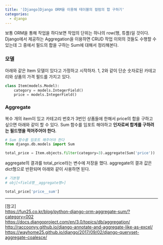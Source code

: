 ```yaml
---
title: '[Django]Django ORM을 이용해 테이블의 컬럼의 합 구하기'
categories:
  - django
---
```


보통 ORM을 통해 작업을 하다보면 작업의 단위는 하나의 row(행, 튜플)일 것이다. Django에서 제공하는 Aggregation을 이용하면 CRUD 작업 이외의 것들도 수행할 수 있는데 그 중에서 필드의 합을 구하는 Sum에 대해서 정리해본다.

### 모델

아래와 같은 Item 모델이 있다고 가정하고 시작하자. 1, 2와 같이 단순 숫자로된 카테고리와 상품의 가격 필드를 가지고 있다.

```python
class Item(models.Model):
    category = models.IntegerField()
    price = models.IntegerField()
```

### Aggregate

복수 개의 item이 있고 카테고리 번호가 3번인 상품들에 한해서 price의 합을 구하고 싶으면 아래와 같이 할 수 있다. Sum 함수를 임포트 해야하고 **인자로써 합계를 구하려는 필드명을 적어주어야 한다.**

```python
# Sum 함수를 임포트 해주어야 한다
from django.db.models import Sum

total_price = Item.objects.filter(category=3).aggregate(Sum('price'))
```

aggregate의 결과를 total_price라는 변수에 저장을 했다. aggregate의 결과 값은 dict형으로 반환되며 아래와 같이 사용하면 된다.

```python
# 기본형
# obj[<field명__aggregate명>]

total_price['price__sum']
```

---

[참고]  
https://fun25.co.kr/blog/python-django-orm-aggregate-sum/?category=002  
https://docs.djangoproject.com/en/3.0/topics/db/aggregation/  
http://raccoonyy.github.io/django-annotate-and-aggregate-like-as-excel/  
https://wayhome25.github.io/django/2017/09/02/django-queryset-aggregate-coalesce/
